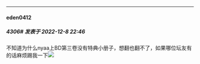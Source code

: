 

*****

####  eden0412  
##### 4306#       发表于 2022-12-8 22:46

不知道为什么nyaa上BD第三卷没有特典小册子，想翻也翻不了，如果哪位坛友有的话麻烦踢我一下<img src="https://static.saraba1st.com/image/smiley/face2017/211.gif" referrerpolicy="no-referrer">

